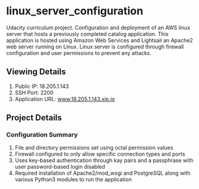 # linux_server_configuration
Udacity curriculum project. Configuration and deployment of an AWS linux server that hosts a previously completed catalog application. This application is hosted using Amazon Web Services and Lightsail an Apache2 web server running on Linux. Linux server is configured through firewall configuration and user permissions to prevent any attacks. 

## Viewing Details
1. Public IP: 18.205.1.143
1. SSH Port: 2200
1. Application URL: www.18.205.1.143.xip.io

## Project Details
  ### Configuration Summary
  1. File and directory permissions set using octal permission values
  1. Firewall configured to only allow specific connection types and ports
  1. Uses key-based authentication through kay pairs and a passphrase with user password-based login disabled
  1. Required installation of Apache2/mod_wsgi and PostgreSQL along with various Python3 modules to run the application
